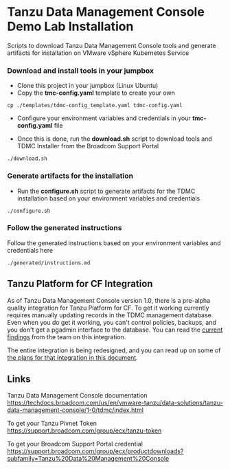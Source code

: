 Tanzu Data Management Console Demo Lab Installation
=================

Scripts to download Tanzu Data Management Console tools and generate artifacts for installation on VMware vSphere Kubernetes Service

### Download and install tools in your jumpbox ###

- Clone this project in your jumpbox (Linux Ubuntu)
- Copy the **tmc-config.yaml** template to create your own
```
cp ./templates/tdmc-config_template.yaml tdmc-config.yaml
```
- Configure your environment variables and credentials in your **tmc-config.yaml** file

- Once this is done, run the **download.sh** script to download tools and TDMC Installer from the Broadcom Support Portal

```
./download.sh
```

### Generate artifacts for the installation ###

- Run the **configure.sh** script to generate artifacts for the TDMC installation based on your environment variables and credentials

```
./configure.sh
```

### Follow the generated instructions ###

Follow the generated instructions based on your environment variables and credentials here
```
./generated/instructions.md
```

Tanzu Platform for CF Integration
------
As of Tanzu Data Management Console version 1.0, there is a pre-alpha quality integration for Tanzu Platform for CF.  To get it working currently requires manually updating records in the TDMC management database.  Even when you do get it working, you can't control policies, backups, and you don't get a pgadmin interface to the database.  You can read the [current findings](https://docs.google.com/document/d/1RynLWLsBlK_0A3ymfBKdFDM4zIpAadHtDcEei5ND24o/edit?tab=t.0) from the team on this integration.

The entire integration is being redesigned, and you can read up on some of [the plans for that integration in this document](https://docs.google.com/document/d/1AnjuxVsq1yRSd8iDN86hwmZHJCapHalheS2ujGmke38/edit?tab=t.0#heading=h.1x4gnkmhvbf9).

Links
-------

Tanzu Data Management Console documentation\
https://techdocs.broadcom.com/us/en/vmware-tanzu/data-solutions/tanzu-data-management-console/1-0/tdmc/index.html

To get your Tanzu Pivnet Token\
https://support.broadcom.com/group/ecx/tanzu-token

To get your Broadcom Support Portal credential\
https://support.broadcom.com/group/ecx/productdownloads?subfamily=Tanzu%20Data%20Management%20Console


